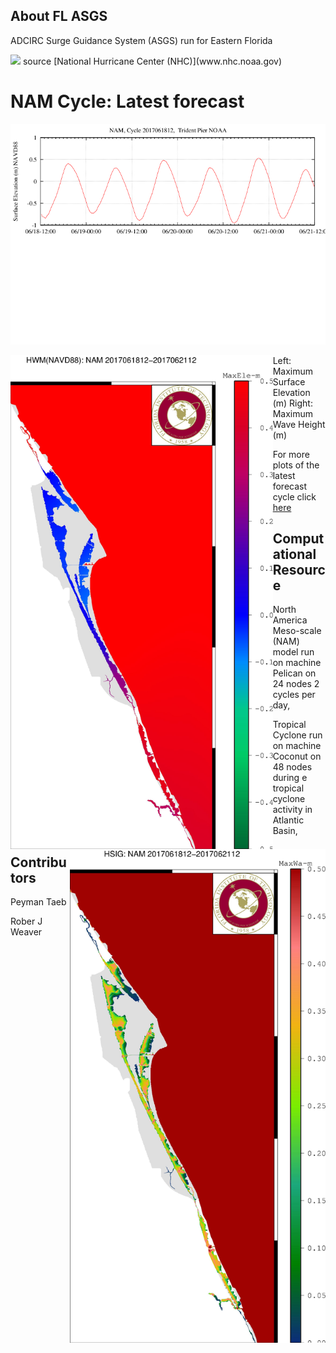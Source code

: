 ## About FL ASGS

ADCIRC Surge Guidance System (ASGS) run for Eastern Florida

<img src="http://www.nhc.noaa.gov/xgtwo/two_atl_2d0.png">
source [National Hurricane Center (NHC)](www.nhc.noaa.gov)


# NAM Cycle: Latest forecast

<p align="center">
  <img src="/EW_Trident_Pier.png">
</p>

<img align="left" src="/plot20001.jpg" height="790">
<img align="right" src="/plot30001.jpg" height="790" >
Left: Maximum Surface Elevation (m)   Right: Maximum Wave Height (m)

For more plots of the latest forecast cycle click [here](/latest/latest_cycle.md)

## Computational Resource
North America Meso-scale (NAM) model run on machine Pelican on 24 nodes 2 cycles per day, 

Tropical Cyclone run on machine Coconut on 48 nodes during e tropical cyclone activity in Atlantic Basin,
## Contributors

Peyman Taeb 

Rober J Weaver
